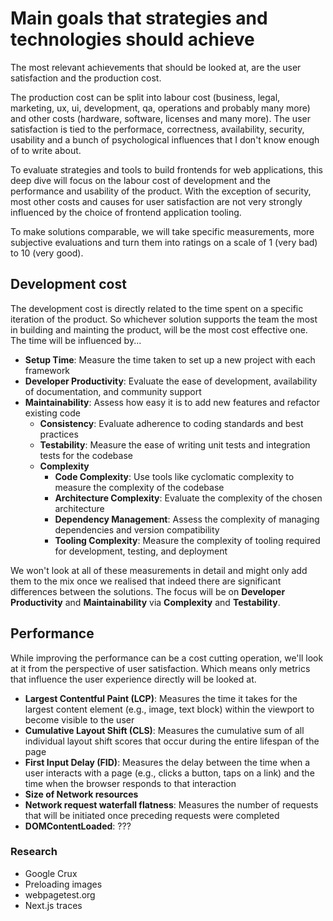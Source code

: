 # Main goals that strategies and technologies should achieve

The most relevant achievements that should be looked at, are the user satisfaction and the production cost.

The production cost can be split into labour cost (business, legal, marketing, ux, ui, development, qa, operations and probably many more) and other costs (hardware, software, licenses and many more). The user satisfaction is tied to the performace, correctness, availability, security, usability and a bunch of psychological influences that I don't know enough of to write about.

To evaluate strategies and tools to build frontends for web applications, this deep dive will focus on the labour cost of development and the performance and usability of the product. With the exception of security, most other costs and causes for user satisfaction are not very strongly influenced by the choice of frontend application tooling.

To make solutions comparable, we will take specific measurements, more subjective evaluations and turn them into ratings on a scale of 1 (very bad) to 10 (very good).

## Development cost

The development cost is directly related to the time spent on a specific iteration of the product. So whichever solution supports the team the most in building and mainting the product, will be the most cost effective one. The time will be influenced by...

- **Setup Time**: Measure the time taken to set up a new project with each framework
- **Developer Productivity**: Evaluate the ease of development, availability of documentation, and community support
- **Maintainability**: Assess how easy it is to add new features and refactor existing code
  - **Consistency**: Evaluate adherence to coding standards and best practices
  - **Testability**: Measure the ease of writing unit tests and integration tests for the codebase
  - **Complexity**
    - **Code Complexity**: Use tools like cyclomatic complexity to measure the complexity of the codebase
    - **Architecture Complexity**: Evaluate the complexity of the chosen architecture
    - **Dependency Management**: Assess the complexity of managing dependencies and version compatibility
    - **Tooling Complexity**: Measure the complexity of tooling required for development, testing, and deployment

We won't look at all of these measurements in detail and might only add them to the mix once we realised that indeed there are significant differences between the solutions. The focus will be on **Developer Productivity** and **Maintainability** via **Complexity** and **Testability**.

## Performance

While improving the performance can be a cost cutting operation, we'll look at it from the perspective of user satisfaction. Which means only metrics that influence the user experience directly will be looked at.

- **Largest Contentful Paint (LCP)**: Measures the time it takes for the largest content element (e.g., image, text block) within the viewport to become visible to the user
- **Cumulative Layout Shift (CLS)**: Measures the cumulative sum of all individual layout shift scores that occur during the entire lifespan of the page
- **First Input Delay (FID)**: Measures the delay between the time when a user interacts with a page (e.g., clicks a button, taps on a link) and the time when the browser responds to that interaction
- **Size of Network resources**
- **Network request waterfall flatness**: Measures the number of requests that will be initiated once preceding requests were completed
- **DOMContentLoaded**: ???

### Research

- Google Crux
- Preloading images
- webpagetest.org
- Next.js traces